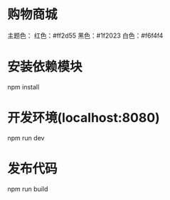 # 购物商城

主题色：
红色：#ff2d55
黑色：#1f2023
白色：#f6f4f4

# 安装依赖模块
npm install

# 开发环境(localhost:8080)
npm run dev

# 发布代码
npm run build
```
